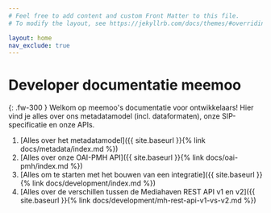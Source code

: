 ```yaml
---
# Feel free to add content and custom Front Matter to this file.
# To modify the layout, see https://jekyllrb.com/docs/themes/#overriding-theme-defaults

layout: home
nav_exclude: true
---
```


# Developer documentatie meemoo

{: .fw-300 }
Welkom op meemoo's documentatie voor ontwikkelaars!
Hier vind je alles over ons metadatamodel (incl. dataformaten), onze SIP-specificatie en onze APIs.

1. [Alles over het metadatamodel]({{ site.baseurl }}{% link docs/metadata/index.md %})
2. [Alles over onze OAI-PMH API]({{ site.baseurl }}{% link docs/oai-pmh/index.md %})
3. [Alles om te starten met het bouwen van een integratie]({{ site.baseurl }}{% link docs/development/index.md %})
4. [Alles over de verschillen tussen de Mediahaven REST API v1 en v2]({{ site.baseurl }}{% link docs/development/mh-rest-api-v1-vs-v2.md %})
